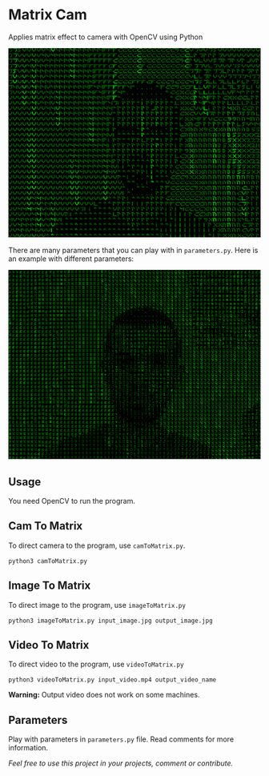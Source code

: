 # Matrix Cam
Applies matrix effect to camera with OpenCV using Python

![Demo of the output](https://raw.githubusercontent.com/cahidenes/visuals/main/matrix.gif)

There are many parameters that you can play with in `parameters.py`. Here is an example with different parameters:

![Another demo](https://github.com/cahidenes/visuals/blob/main/matrix.png?raw=true)

## Usage

You need OpenCV to run the program.

## Cam To Matrix

To direct camera to the program, use `camToMatrix.py`.

    python3 camToMatrix.py
    
## Image To Matrix

To direct image to the program, use `imageToMatrix.py`

    python3 imageToMatrix.py input_image.jpg output_image.jpg
    
## Video To Matrix

To direct video to the program, use `videoToMatrix.py`

    python3 videoToMatrix.py input_video.mp4 output_video_name

**Warning:** Output video does not work on some machines.

## Parameters

Play with parameters in `parameters.py` file. Read comments for more information.

*Feel free to use this project in your projects, comment or contribute.*
